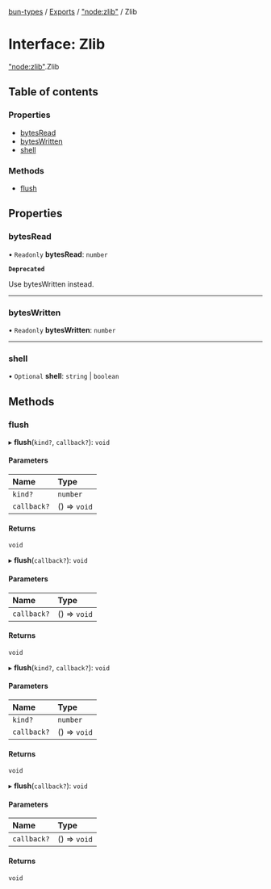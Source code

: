 [bun-types](https://oven-sh.github.io/bun-types/README.md) / [Exports](https://oven-sh.github.io/bun-types/modules.md) / ["node:zlib"](https://oven-sh.github.io/bun-types/modules/node_zlib_.md) / Zlib

# Interface: Zlib

["node:zlib"](https://oven-sh.github.io/bun-types/modules/node_zlib_.md).Zlib

## Table of contents

### Properties

- [bytesRead](https://oven-sh.github.io/bun-types/interfaces/node_zlib_.Zlib.md#bytesread)
- [bytesWritten](https://oven-sh.github.io/bun-types/interfaces/node_zlib_.Zlib.md#byteswritten)
- [shell](https://oven-sh.github.io/bun-types/interfaces/node_zlib_.Zlib.md#shell)

### Methods

- [flush](https://oven-sh.github.io/bun-types/interfaces/node_zlib_.Zlib.md#flush)

## Properties

### bytesRead

• `Readonly` **bytesRead**: `number`

**`Deprecated`**

Use bytesWritten instead.

___

### bytesWritten

• `Readonly` **bytesWritten**: `number`

___

### shell

• `Optional` **shell**: `string` \| `boolean`

## Methods

### flush

▸ **flush**(`kind?`, `callback?`): `void`

#### Parameters

| Name | Type |
| :------ | :------ |
| `kind?` | `number` |
| `callback?` | () => `void` |

#### Returns

`void`

▸ **flush**(`callback?`): `void`

#### Parameters

| Name | Type |
| :------ | :------ |
| `callback?` | () => `void` |

#### Returns

`void`

▸ **flush**(`kind?`, `callback?`): `void`

#### Parameters

| Name | Type |
| :------ | :------ |
| `kind?` | `number` |
| `callback?` | () => `void` |

#### Returns

`void`

▸ **flush**(`callback?`): `void`

#### Parameters

| Name | Type |
| :------ | :------ |
| `callback?` | () => `void` |

#### Returns

`void`

